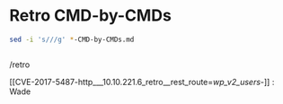 # Retro CMD-by-CMDs

```bash
sed -i 's///g' *-CMD-by-CMDs.md
```

```
```


/retro

[[CVE-2017-5487-http___10.10.221.6_retro__rest_route=_wp_v2_users_-]] : Wade